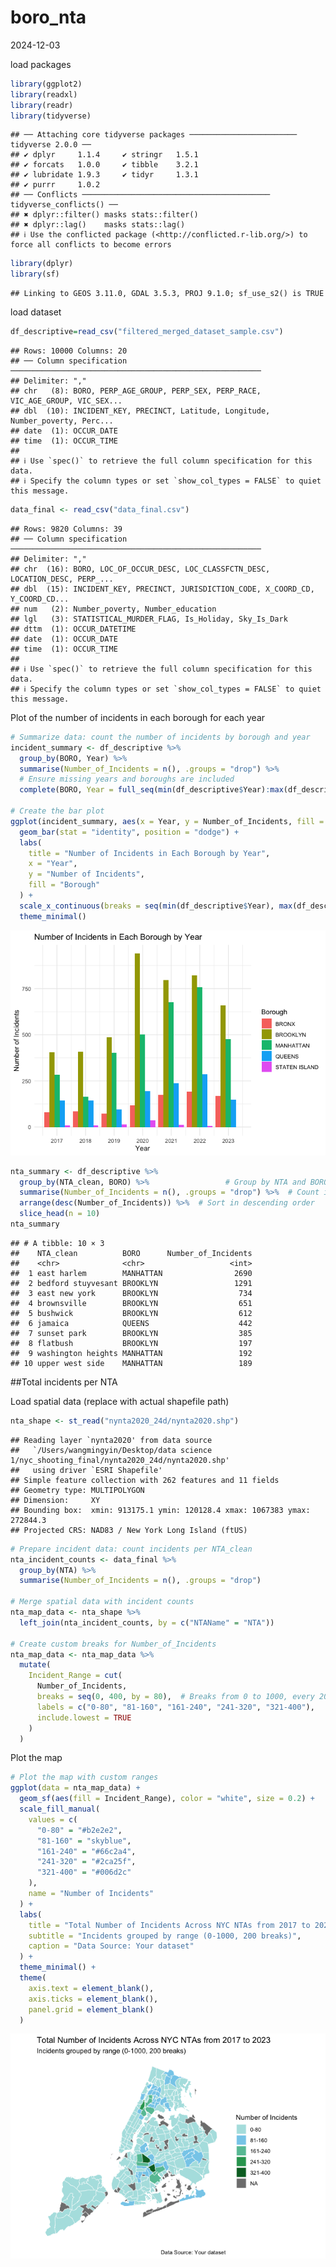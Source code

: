 boro_nta
================
2024-12-03

load packages

``` r
library(ggplot2)
library(readxl)
library(readr)
library(tidyverse)
```

    ## ── Attaching core tidyverse packages ──────────────────────── tidyverse 2.0.0 ──
    ## ✔ dplyr     1.1.4     ✔ stringr   1.5.1
    ## ✔ forcats   1.0.0     ✔ tibble    3.2.1
    ## ✔ lubridate 1.9.3     ✔ tidyr     1.3.1
    ## ✔ purrr     1.0.2     
    ## ── Conflicts ────────────────────────────────────────── tidyverse_conflicts() ──
    ## ✖ dplyr::filter() masks stats::filter()
    ## ✖ dplyr::lag()    masks stats::lag()
    ## ℹ Use the conflicted package (<http://conflicted.r-lib.org/>) to force all conflicts to become errors

``` r
library(dplyr)
library(sf)
```

    ## Linking to GEOS 3.11.0, GDAL 3.5.3, PROJ 9.1.0; sf_use_s2() is TRUE

load dataset

``` r
df_descriptive=read_csv("filtered_merged_dataset_sample.csv")
```

    ## Rows: 10000 Columns: 20
    ## ── Column specification ────────────────────────────────────────────────────────
    ## Delimiter: ","
    ## chr   (8): BORO, PERP_AGE_GROUP, PERP_SEX, PERP_RACE, VIC_AGE_GROUP, VIC_SEX...
    ## dbl  (10): INCIDENT_KEY, PRECINCT, Latitude, Longitude, Number_poverty, Perc...
    ## date  (1): OCCUR_DATE
    ## time  (1): OCCUR_TIME
    ## 
    ## ℹ Use `spec()` to retrieve the full column specification for this data.
    ## ℹ Specify the column types or set `show_col_types = FALSE` to quiet this message.

``` r
data_final <- read_csv("data_final.csv")
```

    ## Rows: 9820 Columns: 39
    ## ── Column specification ────────────────────────────────────────────────────────
    ## Delimiter: ","
    ## chr  (16): BORO, LOC_OF_OCCUR_DESC, LOC_CLASSFCTN_DESC, LOCATION_DESC, PERP_...
    ## dbl  (15): INCIDENT_KEY, PRECINCT, JURISDICTION_CODE, X_COORD_CD, Y_COORD_CD...
    ## num   (2): Number_poverty, Number_education
    ## lgl   (3): STATISTICAL_MURDER_FLAG, Is_Holiday, Sky_Is_Dark
    ## dttm  (1): OCCUR_DATETIME
    ## date  (1): OCCUR_DATE
    ## time  (1): OCCUR_TIME
    ## 
    ## ℹ Use `spec()` to retrieve the full column specification for this data.
    ## ℹ Specify the column types or set `show_col_types = FALSE` to quiet this message.

Plot of the number of incidents in each borough for each year

``` r
# Summarize data: count the number of incidents by borough and year
incident_summary <- df_descriptive %>%
  group_by(BORO, Year) %>%
  summarise(Number_of_Incidents = n(), .groups = "drop") %>%
  # Ensure missing years and boroughs are included
  complete(BORO, Year = full_seq(min(df_descriptive$Year):max(df_descriptive$Year), 1), fill = list(Number_of_Incidents = 0))

# Create the bar plot
ggplot(incident_summary, aes(x = Year, y = Number_of_Incidents, fill = BORO)) +
  geom_bar(stat = "identity", position = "dodge") +
  labs(
    title = "Number of Incidents in Each Borough by Year",
    x = "Year",
    y = "Number of Incidents",
    fill = "Borough"
  ) +
  scale_x_continuous(breaks = seq(min(df_descriptive$Year), max(df_descriptive$Year), by = 1)) +
  theme_minimal()
```

![](boro_nta_files/figure-gfm/unnamed-chunk-3-1.png)<!-- -->

``` r
nta_summary <- df_descriptive %>%
  group_by(NTA_clean, BORO) %>%                 # Group by NTA and BORO
  summarise(Number_of_Incidents = n(), .groups = "drop") %>%  # Count incidents
  arrange(desc(Number_of_Incidents)) %>%  # Sort in descending order
  slice_head(n = 10)
nta_summary
```

    ## # A tibble: 10 × 3
    ##    NTA_clean          BORO      Number_of_Incidents
    ##    <chr>              <chr>                   <int>
    ##  1 east harlem        MANHATTAN                2690
    ##  2 bedford stuyvesant BROOKLYN                 1291
    ##  3 east new york      BROOKLYN                  734
    ##  4 brownsville        BROOKLYN                  651
    ##  5 bushwick           BROOKLYN                  612
    ##  6 jamaica            QUEENS                    442
    ##  7 sunset park        BROOKLYN                  385
    ##  8 flatbush           BROOKLYN                  197
    ##  9 washington heights MANHATTAN                 192
    ## 10 upper west side    MANHATTAN                 189

\##Total incidents per NTA

Load spatial data (replace with actual shapefile path)

``` r
nta_shape <- st_read("nynta2020_24d/nynta2020.shp")
```

    ## Reading layer `nynta2020' from data source 
    ##   `/Users/wangmingyin/Desktop/data science 1/nyc_shooting_final/nynta2020_24d/nynta2020.shp' 
    ##   using driver `ESRI Shapefile'
    ## Simple feature collection with 262 features and 11 fields
    ## Geometry type: MULTIPOLYGON
    ## Dimension:     XY
    ## Bounding box:  xmin: 913175.1 ymin: 120128.4 xmax: 1067383 ymax: 272844.3
    ## Projected CRS: NAD83 / New York Long Island (ftUS)

``` r
# Prepare incident data: count incidents per NTA_clean
nta_incident_counts <- data_final %>%
  group_by(NTA) %>%
  summarise(Number_of_Incidents = n(), .groups = "drop")

# Merge spatial data with incident counts
nta_map_data <- nta_shape %>%
  left_join(nta_incident_counts, by = c("NTAName" = "NTA"))

# Create custom breaks for Number_of_Incidents
nta_map_data <- nta_map_data %>%
  mutate(
    Incident_Range = cut(
      Number_of_Incidents,
      breaks = seq(0, 400, by = 80),  # Breaks from 0 to 1000, every 200 cases
      labels = c("0-80", "81-160", "161-240", "241-320", "321-400"),
      include.lowest = TRUE
    )
  )
```

Plot the map

``` r
# Plot the map with custom ranges
ggplot(data = nta_map_data) +
  geom_sf(aes(fill = Incident_Range), color = "white", size = 0.2) +
  scale_fill_manual(
    values = c(
      "0-80" = "#b2e2e2",
      "81-160" = "skyblue",
      "161-240" = "#66c2a4",
      "241-320" = "#2ca25f",
      "321-400" = "#006d2c"
    ),
    name = "Number of Incidents"
  ) +
  labs(
    title = "Total Number of Incidents Across NYC NTAs from 2017 to 2023",
    subtitle = "Incidents grouped by range (0-1000, 200 breaks)",
    caption = "Data Source: Your dataset"
  ) +
  theme_minimal() +
  theme(
    axis.text = element_blank(),
    axis.ticks = element_blank(),
    panel.grid = element_blank()
  )
```

![](boro_nta_files/figure-gfm/unnamed-chunk-7-1.png)<!-- -->
